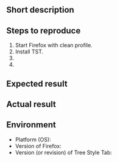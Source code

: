 <!--
NOTE: Please read the guideline to open a new issue at first.
https://github.com/piroor/treestyletab/blob/master/CONTRIBUTING.md

For Japanese people:
英語は不得意、という場合は日本語で書いてもOKです。ただし、
「新規プロファイルでFirefoxを起動する所からの現象の再現手順（再現条件）」
「期待される結果」「実際の結果」は必ず書くようにして下さい。
-->

## Short description

## Steps to reproduce

 1. Start Firefox with clean profile.
 2. Install TST.
 3. 
 4. 

<!--
Please describe how to reproduce your problem on my (developer/author/other peoples') environment.
If your issue is related to tree strucutre, figures or screenshots will help me a lot, like:

```
A
\- B (collapsed)
C
\- D
E (selected)
```
-->

## Expected result


## Actual result


## Environment

 * Platform (OS): 
 * Version of Firefox: 
 * Version (or revision) of Tree Style Tab: 
